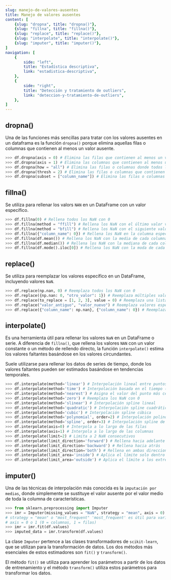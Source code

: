 ```yaml
---
slug: manejo-de-valores-ausentes
title: Manejo de valores ausentes
content: [
	{slug: "dropna", title: "dropna()"},
	{slug: "fillna", title: "fillna()"},
	{slug: "replace", title: "replace()"},
	{slug: "interpolate", title: "interpolate()"},
	{slug: "imputer", title: "imputer()"},
]
navigation: [
	{
		side: "left",
		title: "Estadística descriptiva",
		link: "estadistica-descriptiva",
	},
	{
		side: "right",
		title: "Detección y tratamiento de outliers",
		link: "deteccion-y-tratamiento-de-outliers",
	},
]
---
```



## dropna()

Una de las funciones más sencillas para tratar con los valores ausentes en un dataframa es la función `dropna()` porque elimina aquellas filas o columnas que contienen al menos un valor ausente.

```python
>>> df.dropna(axis = 0) # Elimina las filas que contienen al menos un valor ausente
>>> df.dropna(axis = 1) # Elimina las columnas que contienen al menos un valor ausente
>>> df.dropna(how = "all") # Elimina las filas o columnas donde todos los valores sean nulos
>>> df.dropna(thresh = 2) # Elimina las filas o columnas que contienen al menos dos valores ausentes
>>> df.dropna(subset = ["column_name"]) # Elimina las filas o columnas que contienen `NAN` en la columna especificada
```

## fillna()

Se utiliza para rellenar los valors `NAN` en un DataFrame con un valor específico.

```python
>>> df.fillna(0) # Rellena todos los NaN con 0
>>> df.fillna(method = "ffill") # Rellena los NaN con el último valor válido observado
>>> df.fillna(method = "bfill") # Rellena los NaN con el siguiente valor válido observado
>>> df.fillna({"column_name": 0}) # Rellena los NaN en la columna especificada con 0
>>> df.fillna(df.mean()) # Rellena los NaN con la media de cada columna
>>> df.fillna(df.median()) # Rellena los NaN con la mediana de cada columna
>>> df.fillna(df.mode().iloc[0]) # Rellena los NaN con la moda de cada columna.
```

## replace()

Se utiliza para reemplazar los valores específico en un DataFrame, incluyendo valores `NaN`.

```python
>>> df.replace(np.nan, 0) # Reemplaza todos los NaN con 0
>>> df.replace({np.nan: 0, "otro_valor": 1}) # Reemplaza múltiples valores
>>> df.replace(to_replace = [1, 2, 3], value = 0) # Reemplaza una lista de valores con un solo valor
>>> df.replace("valor_antiguo", "valor_nuevo") # Reemplaza valores específicos en columnas de texto
>>> df.replace({"column_name": np.nan}, {"column_name": 0}) # Reemplaza NaN en una columna específica.
```

## interpolate()

Es una herramienta útil para rellenar los valores `NaN` en un DataFrame o serie. A diferencia de `fillna()`, que rellena los valores `NAN` con un valor constante o un método de rellendo directo, la función `interpolate()` estima los valores faltantes basándose en los valores circundantes.

Suele utilizarse para rellenar los datos de series de tiempo, donde los valores faltantes pueden ser estimados basándose en tendencias temporales.

```python
>>> df.interpolate(method='linear') # Interpolación lineal entre puntos
>>> df.interpolate(method='time') # Interpolación basada en el tiempo (requiere índice datetime)
>>> df.interpolate(method='nearest') # Asigna el valor del punto más cercano
>>> df.interpolate(method='zero') # Reemplaza los NaN con 0
>>> df.interpolate(method='slinear') # Interpolación spline lineal
>>> df.interpolate(method='quadratic') # Interpolación spline cuadrática
>>> df.interpolate(method='cubic') # Interpolación spline cúbica
>>> df.interpolate(method='polynomial', order=2) # Interpolación polinómica de orden 2
>>> df.interpolate(method='spline', order=3) # Interpolación spline de orden 3
>>> df.interpolate(axis=0) # Interpola a lo largo de las filas
>>> df.interpolate(axis=1) # Interpola a lo largo de las columnas
>>> df.interpolate(limit=2) # Limita a 2 NaN consecutivos
>>> df.interpolate(limit_direction='forward') # Rellena hacia adelante
>>> df.interpolate(limit_direction='backward') # Rellena hacia atrás
>>> df.interpolate(limit_direction='both') # Rellena en ambas direcciones
>>> df.interpolate(limit_area='inside') # Aplica el límite solo dentro de los NaN
>>> df.interpolate(limit_area='outside') # Aplica el límite a los extremos
```

## imputer()

Una de las técnicas de interpolación más conocida es la `imputación por medias`, donde simplemente se sustituye el valor ausente por el valor medio de toda la columna de características.

```python
>>> from sklearn.preprocessing import Imputer
>>> imr = Imputer(missing_values = "NaN", strategy = "mean", axis = 0)
# strategy = "mean" o "most_frequent" 'most_frequent' es útil para variables categóricas
# axis = 0 o 1 (0 = columnas, 1 = filas)
>>> imr = imr.fit(df.values)
>>> imputed_data = imr.transform(df.values)
```

La clase `Imputer` pertence a las clases transformadores de `scikit-learn`, que se utilizan para la transformación de datos. Los dos métodos más esenciales de estos estimadores son `fit()` y `transform()`.

El método `fit()` se utiliza para aprender los parámetros a partir de los datos de entrenamiento y el método `transform()` utiliza estos parámetros para transformar los datos.